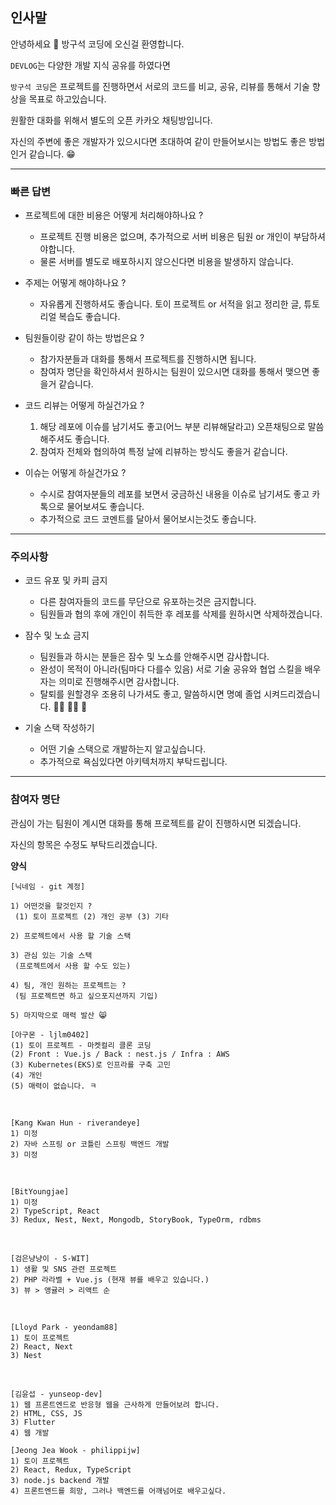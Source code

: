## 인사말

안녕하세요 👋 방구석 코딩에 오신걸 환영합니다.

`DEVLOG`는 다양한 개발 지식 공유를 하였다면

`방구석 코딩`은 프로젝트를 진행하면서 서로의 코드를 비교, 공유, 리뷰를 통해서 기술 향상을 목표로 하고있습니다.

원활한 대화를 위해서 별도의 오픈 카카오 채팅방입니다.

자신의 주변에 좋은 개발자가 있으시다면 초대하여 같이 만들어보시는 방법도 좋은 방법인거 같습니다. 😁

<hr />

### 빠른 답변

* 프로젝트에 대한 비용은 어떻게 처리해야하나요 ?
  * 프로젝트 진행 비용은 없으며, 추가적으로 서버 비용은 팀원 or 개인이 부담하셔야합니다.
  * 물론 서버를 별도로 배포하시지 않으신다면 비용을 발생하지 않습니다.
  
* 주제는 어떻게 해야하나요 ?
  * 자유롭게 진행하셔도 좋습니다. 토이 프로젝트 or 서적을 읽고 정리한 글, 튜토리얼 복습도 좋습니다.
  
* 팀원들이랑 같이 하는 방법은요 ?
  * 참가자분들과 대화를 통해서 프로젝트를 진행하시면 됩니다.
  * 참여자 명단을 확인하셔서 원하시는 팀원이 있으시면 대화를 통해서 맺으면 좋을거 같습니다.
 
* 코드 리뷰는 어떻게 하실건가요 ?
  1. 해당 레포에 이슈를 남기셔도 좋고(어느 부분 리뷰해달라고) 오픈채팅으로 말씀해주셔도 좋습니다.
  2. 참여자 전체와 협의하여 특정 날에 리뷰하는 방식도 좋을거 같습니다.
 
* 이슈는 어떻게 하실건가요 ?
  * 수시로 참여자분들의 레포를 보면서 궁금하신 내용을 이슈로 남기셔도 좋고 카톡으로 물어보셔도 좋습니다.
  * 추가적으로 코드 코멘트를 달아서 물어보시는것도 좋습니다.

<hr />

### 주의사항

* 코드 유포 및 카피 금지
  * 다른 참여자들의 코드를 무단으로 유포하는것은 금지합니다.
  * 팀원들과 협의 후에 개인이 취득한 후 레포를 삭제를 원하시면 삭제하겠습니다.
  
* 잠수 및 노쇼 금지
  * 팀원들과 하시는 분들은 잠수 및 노쇼를 안해주시면 감사합니다.
  * 완성이 목적이 아니라(팀마다 다를수 있음) 서로 기술 공유와 협업 스킬을 배우자는 의미로 진행해주시면 감사합니다.
  * 탈퇴를 원할경우 조용히 나가셔도 좋고, 말씀하시면 명예 졸업 시켜드리겠습니다. 👨‍🎓 👩‍🎓 🎊
  
* 기술 스택 작성하기
  * 어떤 기술 스택으로 개발하는지 알고싶습니다.
  * 추가적으로 욕심있다면 아키텍처까지 부탁드립니다.

<hr />

### 참여자 명단

관심이 가는 팀원이 계시면 대화를 통해 프로젝트를 같이 진행하시면 되겠습니다.

자신의 항목은 수정도 부탁드리겠습니다.

__양식__

```
[닉네임 - git 계정]

1) 어떤것을 할것인지 ?
 (1) 토이 프로젝트 (2) 개인 공부 (3) 기타
   
2) 프로젝트에서 사용 할 기술 스택

3) 관심 있는 기술 스택
 (프로젝트에서 사용 할 수도 있는)

4) 팀, 개인 원하는 프로젝트는 ?
 (팀 프로젝트면 하고 싶으포지션까지 기입)
 
5) 마지막으로 매력 발산 😸
```

```
[아구몬 - ljlm0402]
(1) 토이 프로젝트 - 마켓컬리 클론 코딩
(2) Front : Vue.js / Back : nest.js / Infra : AWS
(3) Kubernetes(EKS)로 인프라를 구축 고민
(4) 개인
(5) 매력이 없습니다. ㅋ 
```

<br />

```
[Kang Kwan Hun - riverandeye]
1) 미정
2) 자바 스프링 or 코틀린 스프링 백엔드 개발
3) 미정
```

<br />

```
[BitYoungjae]
1) 미정
2) TypeScript, React
3) Redux, Nest, Next, Mongodb, StoryBook, TypeOrm, rdbms
```

<br />

```
[검은냥냥이 - S-WIT]
1) 생활 및 SNS 관련 프로젝트
2) PHP 라라벨 + Vue.js (현재 뷰를 배우고 있습니다.)
3) 뷰 > 앵귤러 > 리액트 순
```

<br />

```
[Lloyd Park - yeondam88]
1) 토이 프로젝트
2) React, Next
3) Nest
```

<br />

```
[김윤섭 - yunseop-dev]
1) 웹 프론트엔드로 반응형 웹을 근사하게 만들어보려 합니다.
2) HTML, CSS, JS
3) Flutter
4) 웹 개발
```

```
[Jeong Jea Wook - philippijw]
1) 토이 프로젝트
2) React, Redux, TypeScript
3) node.js backend 개발
4) 프론트엔드를 희망, 그러나 백엔드를 어깨넘어로 배우고싶다.
```
